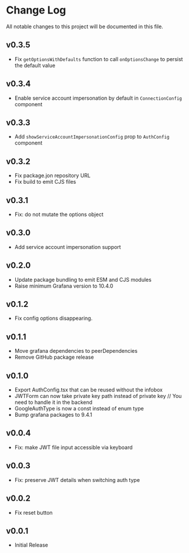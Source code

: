 # Change Log

All notable changes to this project will be documented in this file.

## v0.3.5

- Fix `getOptionsWithDefaults` function to call `onOptionsChange` to persist the default value

## v0.3.4

- Enable service account impersonation by default in `ConnectionConfig` component

## v0.3.3

- Add `showServiceAccountImpersonationConfig` prop to `AuthConfig` component

## v0.3.2

- Fix package.jon repository URL
- Fix build to emit CJS files

## v0.3.1

- Fix: do not mutate the options object

## v0.3.0

- Add service account impersonation support

## v0.2.0

- Update package bundling to emit ESM and CJS modules
- Raise minimum Grafana version to 10.4.0

## v0.1.2

- Fix config options disappearing.

## v0.1.1

- Move grafana dependencies to peerDependencies
- Remove GitHub package release

## v0.1.0

- Export AuthConfig.tsx that can be reused without the infobox
- JWTForm can now take private key path instead of private key // You need to handle it in the backend
- GoogleAuthType is now a const instead of enum type
- Bump grafana packages to 9.4.1

## v0.0.4

- Fix: make JWT file input accessible via keyboard

## v0.0.3

- Fix: preserve JWT details when switching auth type

## v0.0.2

- Fix reset button

## v0.0.1

- Initial Release
